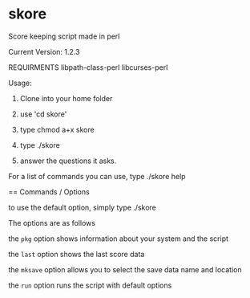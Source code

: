 # skore
Score keeping script made in perl

Current Version: 1.2.3

REQUIRMENTS
 libpath-class-perl
 libcurses-perl

Usage:

1. Clone into your home folder

2. use 'cd skore'

3. type chmod a+x skore

4. type ./skore

5. answer the questions it asks.


For a list of commands you can use, type ./skore help

== Commands / Options

to use the default option, simply type ./skore

The options are as follows

the `pkg` option shows information about your system and the script

the `last` option shows the last score data

the `mksave` option allows you to select the save data name and location

the `run` option runs the script with default options
